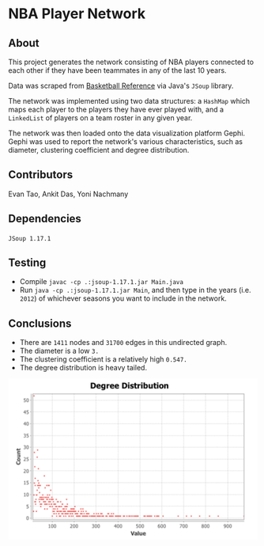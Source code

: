 # NBA Player Network #

## About ##

This project generates the network consisting of NBA players connected to each other if they have been teammates in any of the last 10 years. 

Data was scraped from [Basketball Reference](https://basketball-reference.com/) via Java's `JSoup` library.

The network was implemented using two data structures: a `HashMap` which maps each player to the players they have ever played with, and a `LinkedList` of players on a team roster in any given year. 

The network was then loaded onto the data visualization platform Gephi. Gephi was used to report the network's various characteristics, such as diameter, clustering coefficient and degree distribution. 

## Contributors ## 

Evan Tao, Ankit Das, Yoni Nachmany

## Dependencies ## 

`JSoup 1.17.1`

## Testing ##

- Compile `javac -cp .:jsoup-1.17.1.jar Main.java`
- Run `java -cp .:jsoup-1.17.1.jar Main`, and then type in the years (i.e. `2012`) of whichever seasons you want to include in the network. 

## Conclusions ##

- There are `1411` nodes and `31700` edges in this undirected graph. 
- The diameter is a low `3.` 
- The clustering coefficient is a relatively high `0.547.` 
- The degree distribution is heavy tailed.

![Degree distribution](./demo_image.png)


